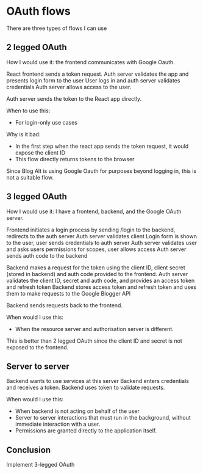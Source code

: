 # OAuth flows

There are three types of flows I can use

## 2 legged OAuth

How I would use it: the frontend communicates with Google Oauth.

React frontend sends a token request.
Auth server validates the app and presents login form to the user
User logs in and auth server validates credentials
Auth server allows access to the user.

Auth server sends the token to the React app directly.

When to use this:
- For login-only use cases

Why is it bad:
- In the first step when the react app sends the token request, it would expose the client ID
- This flow directly returns tokens to the browser

Since Blog Alt is using Google Oauth for purposes beyond logging in, this is not a suitable flow.

## 3 legged OAuth

How I would use it: I have a frontend, backend, and the Google OAuth server.

Frontend initiates a login process by sending /login to the backend, redirects to the auth server
Auth server validates client
Login form is shown to the user, user sends credentials to auth server
Auth server validates user and asks users permissions for scopes, user allows access
Auth server sends auth code to the backend

Backend makes a request for the token using the client ID, client secret (stored in backend) and auth code provided to the frontend.
Auth server validates the client ID, secret and auth code, and provides an access token and refresh token
Backend stores access token and refresh token and uses them to make requests to the Google Blogger API

Backend sends requests back to the frontend.

When would I use this:
- When the resource server and authorisation server is different.

This is better than 2 legged OAuth since the client ID and secret is not exposed to the frontend.

## Server to server

Backend wants to use services at this server
Backend enters credentials and receives a token.
Backend uses token to validate requests.

When would I use this: 
- When backend is not acting on behalf of the user
- Server to server interactions that must run in the background, without immediate interaction with a user.
- Permissions are granted directly to the application itself.

## Conclusion

Implement 3-legged OAuth
